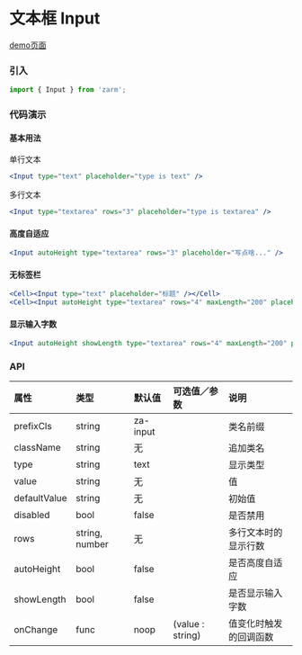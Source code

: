 # 文本框 Input

[demo页面](https://zhongantecheng.github.io/zarm/#/input)

### 引入

```js
import { Input } from 'zarm';
```

### 代码演示

#### 基本用法

单行文本

```jsx
<Input type="text" placeholder="type is text" />
```

多行文本

```jsx
<Input type="textarea" rows="3" placeholder="type is textarea" />
```

#### 高度自适应

```jsx
<Input autoHeight type="textarea" rows="3" placeholder="写点啥..." />
```

#### 无标签栏

```jsx
<Cell><Input type="text" placeholder="标题" /></Cell>
<Cell><Input autoHeight type="textarea" rows="4" maxLength="200" placeholder="摘要" /></Cell>
```

#### 显示输入字数

```jsx
<Input autoHeight showLength type="textarea" rows="4" maxLength="200" placeholder="摘要" />
```


### API

| 属性 | 类型 | 默认值 | 可选值／参数 | 说明 |
| :--- | :--- | :--- | :--- | :--- |
| prefixCls | string | za-input | | 类名前缀 |
| className | string | 无 | | 追加类名 |
| type | string | text | | 显示类型 |
| value | string | 无 | | 值 |
| defaultValue | string | 无 | | 初始值 |
| disabled | bool | false | | 是否禁用 |
| rows | string, number | 无 | | 多行文本时的显示行数 |
| autoHeight | bool | false | | 是否高度自适应 |
| showLength | bool | false | | 是否显示输入字数 |
| onChange | func | noop | \(value : string\) | 值变化时触发的回调函数 |




